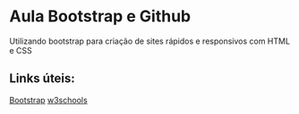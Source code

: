 # Aula Bootstrap e Github

Utilizando bootstrap para criação de sites rápidos e responsivos com
HTML e CSS

## Links úteis:
[Bootstrap](https://getbootstrap.com/)
[w3schools](https://www.w3schools.com/html/html_examples.asp)
